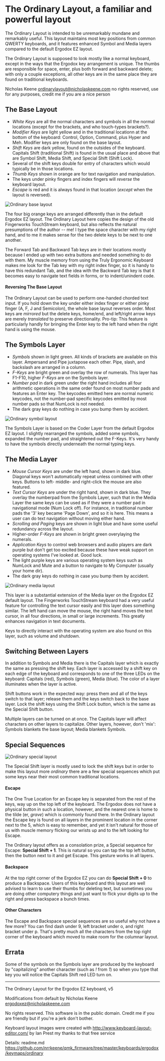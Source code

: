 # The Ordinary Layout, a familiar and powerful layout #

The Ordinary Layout is intended to be unremarkably mundane and remarkably useful. This layout maintains most key positions from common QWERTY keyboards, and it features enhanced Symbol and Media layers compared to the default Ergodox EZ layout.

The Ordinary Layout is supposed to look mostly like a normal keyboard, except in the ways that the Ergodox key arrangement is unique. The thumbs are responsible for space, enter, plus both forward and backward delete; with only a couple exceptions, all other keys are in the same place they are found on traditional keyboards.

Nicholas Keene
ordinarylayout@nicholaskeene.com
no rights reserved, use for any purposes, credit me if you are a nice person

## The Base Layout ##

* *White Keys* are all the normal characters and symbols in all the normal locations (except for the brackets, and who touch-types brackets?).
* *Modifier Keys* are light yellow and in the traditional locationn at the bottom of the keyboard: Control, Option, Command, plus Hyper and Meh. Modifier keys are only found on the base layout.
* *Shift Keys* are dark yellow, found on the outsides of the keyboard. Capitals Shift (traditional Shift) is found in the usual place and above that are Symbol Shift, Media Shift, and Special Shift (Shift Lock).
* Several of the shift keys double for entry of characters which would typically be in those locations.
* *Thumb Keys* shown in orange are for text navigation and manipulation.
* The keys under pinky fingers and index fingers will *reverse* the keyboard layout.
* *Escape* is red and it is always found in that location (*except* when the layout is reversed).

![Ordinary base layout](https://i.imgur.com/CA5t9dF.png)

The four big orange keys are arranged differently than in the default Ergodox EZ layout. The Ordinary Layout here copies the design of the old Fingerworks TouchStream keyboard, but also reflects the natural presumptions of the author -- me! I type the space character with my right hand, and to me it makes sense for the two delete keys to be next to one another.

The Forward Tab and Backward Tab keys are in their locations mostly because I ended up with two extra buttons and needed something to do with them. My muscle memory from using the Truly Ergonomic Keyboard makes me look for the Tab key with my right index finger, so it is handy to have this redundant Tab, and the idea with the Backward Tab key is that it becomes easy to navigate text fields in forms, or to indent/unindent code.

#### Reversing The Base Layout ####

The Ordinary Layout can be used to perform one-handed chorded text input. If you hold down the key under either index finger or either pinky finger (A, F, J and Semicolon), the whole base layout reverses order. Most keys are _mirrored_ but the delete keys, home/end, and left/right arrow keys are merely *translated* to preserve directionality. Pro-tip: This feature is particularly handly for bringing the Enter key to the left hand when the right hand is using the mouse.

## The Symbols Layer ##

* *Symbols* shown in light green. All kinds of brackets are available on this layer. Ampersand and Pipe juxtapose each other. Pipe, slash, and backslash are arranged in a column.
* *F-Keys* are bright green and overlay the row of numerals. This layer has F1-F10, higher *F-Keys* are on the Symbols layer.
* *Number pad* in dark green under the right hand includes all four arithmetic operations in the same order found on most number pads and features an Enter key. The keycodes emitted here are normal numeric keycodes, not the number-pad specific keycodes emitted by most number pads so that NumLock is not needed.
* The dark gray keys do nothing in case you bump them by accident.

![Ordinary symbol layout](https://i.imgur.com/JnX3lV2.png)

The Symbols Layer is based on the Coder Layer from the default Ergodox EZ layout. I slightly rearranged the symbols, added some symbols, expanded the number pad, and straightened out the F-Keys. It's very handy to have the symbols directly underneath the normal typing keys.

## The Media Layer ##

* *Mouse Cursor Keys* are under the left hand, shown in dark blue. Diagonal keys won't automatically repeat unless combined with other keys. Buttons to left- middle- and right-click the mouse are also featured.
* *Text Cursor Keys* are under the right hand, shown in dark blue. They overlay the numberpad from the Symbols Layer, such that in the Media Layer the same keys can be used as if they were a number pad in navigational mode (Num Lock off). For instance, in traditional number pads the '3' key became 'Page Down', and so it is here. This means a user can do text navigation without moving either hand.
* *Scrolling and Paging* keys are shown in light blue and have some useful redundancy across the layout.
* Higher-order *F-Keys* are shown in bright green overylaying the numerals.
* *Application Keys* to control web browsers and audio players are dark purple but don't get too excited because these have weak support on operating systems I've looked at. Good luck.
* The light purple keys are various operating system keys such as NumLock and Mute and a button to navigate to My Computer (usually your home dir).
* The dark gray keys do nothing in case you bump them by accident.

![Ordinary media layout](https://i.imgur.com/1jJnQrG.png)

This layer is a substantial extension of the Media layer on the Ergodox EZ default layout. The Fingerworks TouchStream keyboard had a very useful feature for controlling the text cursor easily and this layer does something similar. The left hand can move the mouse, the right hand moves the text cursor, in all four directions, in small or large increments. This greatly enhances navigation in text documents.

Keys to directly interact with the operating system are also found on this layer, such as volume and shutdown.

## Switching Between Layers ##

In addition to Symbols and Media there is the Capitals layer which is exactly the same as pressing the shift key. Each layer is accessed by a shift key on each edge of the keyboard and corresponds to one of the three LEDs on the keyboard: Capitals (red), Symbols (green), Media (blue). The color of a layer illuminates when the layer is active.

Shift buttons work in the expected way: press them and all of the keys switch to that layer; release them and the keys switch back to the base layer. Lock the shift keys using the Shift Lock button, which is the same as the Special Shift button.

Multiple layers can be turned on at once. The Capitals layer will affect characters on other layers to capitalize. Other layers, however, don't 'mix': Symbols blankets the base layout; Media blankets Symbols.

## Special Sequences ##

![Ordinary special layout](https://i.imgur.com/XHXELD5.png)

The Special Shift layer is mostly used to lock the shift keys but in order to make this layout more _ordinary_ there are a few special sequences which put some keys near their most common traditional locations.

#### Escape ####

The One True Location for an Escape key is separated from the rest of the keys, way up on the top left of the keyboard. The Ergodox does not have a physical button in such a location, however, and the nearest one is home to the tilde (er, *grave*) which is commonly found there. In the Ordinary layout the Escape key is found on all layers in the prominent location in the corner next to the 5, which is easy to remember, and yet it isn't natural for those of us with muscle memory flicking our wrists up and to the left looking for Escape.

The Ordinary layout offers as a consolation prize, a Special sequence for Escape: **Special Shift + 1**. This is natural so you can tap the top left button, then the button next to it and get Escape. This gesture works in all layers.

#### Backspace ####

At the top right corner of the Ergodox EZ you can do **Special Shift + 0** to produce a Backspace. Users of this keyboard and this layout are well advised to learn to use their thumbs for deleting text, but sometimes you are doing other computery things and just want to flick your digits up to the right and press backspace a bunch times.

#### Other Characters ####

The Escape and Backspace special sequences are so useful why not have a few more? You can find dash under 9, left bracket under o, and right bracket under p. That's pretty much all the characters from the top right corner of the keyboard which moved to make room for the columnar layout.

## Errata ##

Some of the symbols on the Symbols layer are produced by the keyboard by "capitalizing" another character (such as *!* from *1*) so when you type that key you will notice the Capitals Shift red LED turn on.

****

The Ordinary Layout for the Ergodox EZ keyboard, v5

Modifications from default by Nicholas Keene ergodoxez@nicholaskeene.com

No rights reserved. This software is in the public domain. Credit me if you are friendly but if you're a jerk don't bother.

Keyboard layout images were created with http://www.keyboard-layout-editor.com/ by Ian Prest my thanks to that free service

Details: readme.md
         https://github.com/nrrkeene/qmk_firmware/tree/master/keyboards/ergodox/keymaps/ordinary
